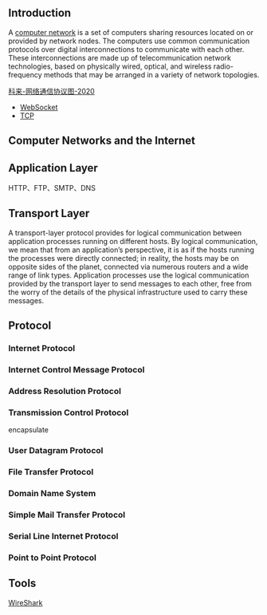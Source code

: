 ## Introduction

A [computer network](https://en.wikipedia.org/wiki/Computer_network) is a set of computers sharing resources located on or provided by network nodes. 
The computers use common communication protocols over digital interconnections to communicate with each other. 
These interconnections are made up of telecommunication network technologies, based on physically wired, optical, 
and wireless radio-frequency methods that may be arranged in a variety of network topologies.



[科来-网络通信协议图-2020](http://www.colasoft.com.cn/download/network-protocol-map-2020.pdf)

- [WebSocket](/docs/CS/CN/WebSocket.md)
- [TCP](/docs/CS/CN/TCP.md)

## Computer Networks and the Internet





## Application Layer

HTTP、FTP、SMTP、DNS

## Transport Layer

A transport-layer protocol provides for logical communication between application processes running on different hosts. 
By logical communication, we mean that from an application’s perspective, it is as if the hosts running the processes were directly connected; in reality, the hosts may be on opposite sides of the planet, connected via numerous routers and a wide range of link types. 
Application processes use the logical communication provided by the transport layer to send messages to each other, free from the worry of the details of the physical infrastructure used to carry these messages.





## Protocol



### Internet Protocol



### Internet Control Message Protocol



### Address Resolution Protocol



### Transmission Control Protocol

encapsulate



### User Datagram Protocol





### File Transfer Protocol



### Domain Name System



### Simple Mail Transfer Protocol



### Serial Line Internet Protocol



### Point to Point Protocol


## Tools

[WireShark](/docs/CS/CN/Tools/WireShark.md)
